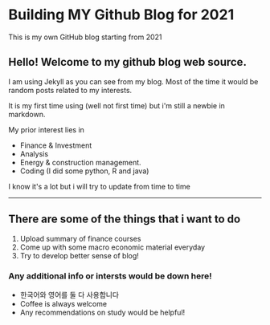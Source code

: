 # Building MY Github Blog for 2021 
This is my own GitHub blog starting from 2021 

Hello! Welcome to my github blog web source. 
-----------------------------------------------------------------------------------------------------------
I am using Jekyll as you can see from my blog. Most of the time it would be random posts related to my interests. 

It is my first time using (well not first time) but i'm still a newbie in markdown. 

My prior interest lies in 
+ Finance & Investment 
+ Analysis
+ Energy & construction management.
+ Coding (I did some python, R and java) 

I know it's a lot but i will try to update from time to time 

--------------------------------------------------------------------
## There are some of the things that i want to do 
1. Upload summary of finance courses 
2. Come up with some macro economic material everyday 
3. Try to develop better sense of blog! 

### Any additional info or intersts would be down here! 
+ 한국어와 영어를 둘 다 사용합니다 
+ Coffee is always welcome
+ Any recommendations on study would be helpful! 
